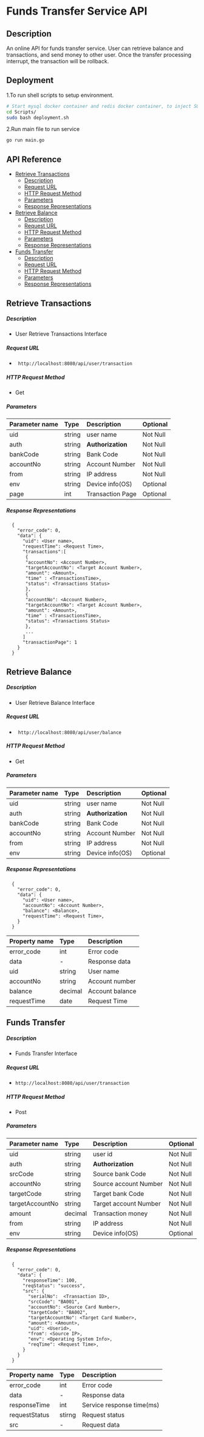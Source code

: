 # Funds Transfer Service API

## Description

An online API for funds transfer service. User can retrieve balance and transactions, and send money to other user. Once the transfer processing interrupt, the transaction will be rollback.

## Deployment
1.To run shell scripts to setup environment.
``` bash
# Start mysql docker container and redis docker container, to inject SQL file into MySQLã€
cd Scripts/
sudo bash deployment.sh
```
2.Run main file to run service
``` bash
go run main.go
```
## API Reference
- [Retrieve Transactions](#retrieve-transactions)
  - [Description](#description)
  - [Request URL](#request-url)
  - [HTTP Request Method](#http-request-method)
  - [Parameters](#parameters)
  - [Response Representations](#response-representations)
- [Retrieve Balance](#retrieve-balance)
    - [Description](#description-1)
    - [Request URL](#request-url-1)
    - [HTTP Request Method](#http-request-method-1)
    - [Parameters](#parameters-1)
    - [Response Representations](#response-representations-1)
- [Funds Transfer](#funds-transfer)
    - [Description](#description-2)
    - [Request URL](#request-url-2)
    - [HTTP Request Method](#http-request-method-2)
    - [Parameters](#parameters-2)
    - [Response Representations](#response-representations-2)


## Retrieve Transactions

##### Description

- User Retrieve Transactions Interface

##### Request URL
- ` http://localhost:8080/api/user/transaction`

##### HTTP Request Method
- Get


##### Parameters

| Parameter name | Type   | Description       | Optional |
| :------------- | :----- | :---------------- | -------- |
| uid            | string | user name         | Not Null |
| auth           | string | **Authorization** | Not Null |
| bankCode       | string | Bank Code         | Not Null |
| accountNo      | string | Account Number    | Not Null |
| from           | string | IP address        | Not Null |
| env            | string | Device info(OS)   | Optional |
| page           | int    | Transaction Page  | Optional |

##### Response Representations

``` 
  {
    "error_code": 0,
    "data": {
      "uid": <User name>,
	  "requestTime": <Request Time>,
	  "transactions":[
	   {
	   "accountNo": <Account Number>,
	   "targetAccountNo": <Target Account Number>,
	   "amount": <Amount>,
	   "time" : <TransactionsTime>,
	   "status": <Transactions Status>
	   },
	   {
	   "accountNo": <Account Number>,
	   "targetAccountNo": <Target Account Number>,
	   "amount": <Amount>,
	   "time" : <TransactionsTime>,
	   "status": <Transactions Status>
	   },
	   ...
	  ]
	  "transactionPage": 1
    }
  }
```


## Retrieve Balance

##### Description

- User Retrieve Balance Interface

##### Request URL
- ` http://localhost:8080/api/user/balance`

##### HTTP Request Method
- Get

##### Parameters

| Parameter name | Type   | Description       | Optional |
| :------------- | :----- | :---------------- | -------- |
| uid            | string | user name         | Not Null |
| auth           | string | **Authorization** | Not Null |
| bankCode       | string | Bank Code         | Not Null |
| accountNo      | string | Account Number    | Not Null |
| from           | string | IP address        | Not Null |
| env            | string | Device info(OS)   | Optional |

##### Response Representations

``` 
  {
    "error_code": 0,
    "data": {
      "uid": <User name>,
	  "accountNo": <Account Number>,
      "balance": <Balance>,
	  "requestTime": <Request Time>,
    }
  }
```


| Property name | Type    | Description     |
| :------------ | :------ | :-------------- |
| error_code    | int     | Error code      |
| data          | -       | Response data   |
| uid           | string  | User name       |
| accountNo     | string  | Account number  |
| balance       | decimal | Account balance |
| requestTime   | date    | Request Time    |

## Funds Transfer

##### Description

- Funds Transfer Interface

##### Request URL
- ` http://localhost:8080/api/user/transaction `
  
##### HTTP Request Method
- Post

##### Parameters

| Parameter name  | Type    | Description           | Optional |
| :-------------- | :------ | :-------------------- | -------- |
| uid             | string  | user id               | Not Null |
| auth            | string  | **Authorization**     | Not Null |
| srcCode         | string  | Source bank Code      | Not Null |
| accountNo       | string  | Source account Number | Not Null |
| targetCode      | string  | Target bank Code      | Not Null |
| targetAccountNo | string  | Target account Number | Not Null |
| amount          | decimal | Transaction money     | Not Null |
| from            | string  | IP address            | Not Null |
| env             | string  | Device info(OS)       | Optional |
##### Response Representations

``` 
  {
    "error_code": 0,
    "data": {
      "responseTime": 100,
      "reqStatus": "success",
	  "src": {
		"serialNo":  <Transaction ID>,
		"srcCode": "BA001",
		"accountNo": <Source Card Number>,
		"targetCode": "BA002",
		"targetAccountNo": <Target Card Number>,
		"amount": <Amount>,
		"uid": <Userid>,
		"from": <Source IP>,
		"env": <Operating System Info>,
		"reqTime": <Request Time>,
	  }
    }
  }
```

| Property name | Type   | Description               |
| :------------ | :----- | :------------------------ |
| error_code    | int    | Error code                |
| data          | -      | Response data             |
| responseTime  | int    | Service response time(ms) |
| requestStatus | stirng | Request status            |
| src           | -      | Request data              |
